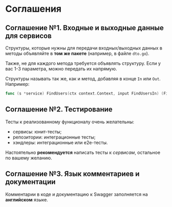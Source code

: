# Соглашения
## Соглашение №1. Входные и выходные данные для сервисов
Структуры, которые нужны для передачи входных/выходных данных в методы объявляйте в **том же пакете** (например, в файле `dto.go`).

Также, не для каждого метода требуется объявлять структуру. Если у вас 1-3 параметра, можно передать их напрямую.

Структуры называть так же, как и метод, добавляя в конце `In` или `Out`. Например:
```go
func (s *service) FindUsers(ctx context.Context, input FindUsersIn) (FindUsersOut, error)
```

## Соглашение №2. Тестирование
Тесты к реализованному функционалу очень желательны:
* сервисы: юнит-тесты;
* репозитории: интеграционные тесты;
* хэндлеры: интеграционные или e2e-тесты.

Настоятельно **рекомендуется** написать тесты к _сервисам_, остальное по вашему желанию.

## Соглашение №3. Язык комментариев и документации
Комментарии в коде и документацию к Swagger заполняется на **английском** языке.
